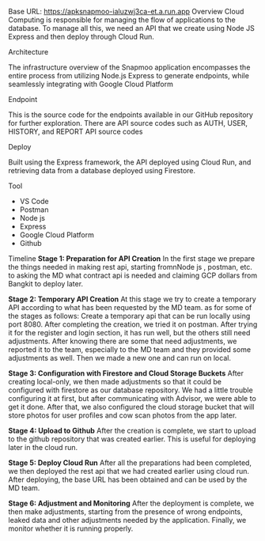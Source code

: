 Base URL: https://apksnapmoo-ialuzwj3ca-et.a.run.app
Overview
Cloud Computing is responsible for managing the flow of applications to the database. To manage all this, we need an API that we create using Node JS Express and then deploy through Cloud Run.

Architecture


The infrastructure overview of the Snapmoo application encompasses the entire process from utilizing Node.js Express to generate endpoints, while seamlessly integrating with Google Cloud Platform

Endpoint


This is the source code for the endpoints available in our GitHub repository for further exploration. There are API source codes such as AUTH, USER, HISTORY, and REPORT API source codes

Deploy 


Built using the Express framework, the API deployed using Cloud Run, and retrieving data from a database deployed using Firestore.

Tool
- VS Code
- Postman
- Node js
- Express
- Google Cloud Platform
- Github

Timeline
**Stage 1: Preparation for API Creation**
In the first stage we prepare the things needed in making rest api, starting fromnNode js , postman, etc. to asking the MD what contract api is needed and claiming GCP dollars from Bangkit to deploy later. 

**Stage 2: Temporary API Creation**
At this stage we try to create a temporary API according to what has been requested by the MD team. as for some of the stages as follows:
Create a temporary api that can be run locally using port 8080.
After completing the creation, we tried it on postman. After trying it for the register and login section, it has run well, but the others still need adjustments.
After knowing there are some that need adjustments, we reported it to the team, especially to the MD team and they provided some adjustments as well.
Then we made a new one and can run on local.

**Stage 3: Configuration with Firestore and Cloud Storage Buckets**
After creating local-only, we then made adjustments so that it could be configured with firestore as our database repository. We had a little trouble configuring it at first, but after communicating with Advisor, we were able to get it done. After that, we also configured the cloud storage bucket that will store photos for user profiles and cow scan photos from the app later.

**Stage 4: Upload to Github**
After the creation is complete, we start to upload to the github repository that was created earlier. This is useful for deploying later in the cloud run.

**Stage 5: Deploy Cloud Run**
After all the preparations had been completed, we then deployed the rest api that we had created earlier using cloud run. After deploying, the base URL has been obtained and can be used by the MD team.

**Stage 6: Adjustment and Monitoring**
After the deployment is complete, we then make adjustments, starting from the presence of wrong endpoints, leaked data and other adjustments needed by the application. Finally, we monitor whether it is running properly.
